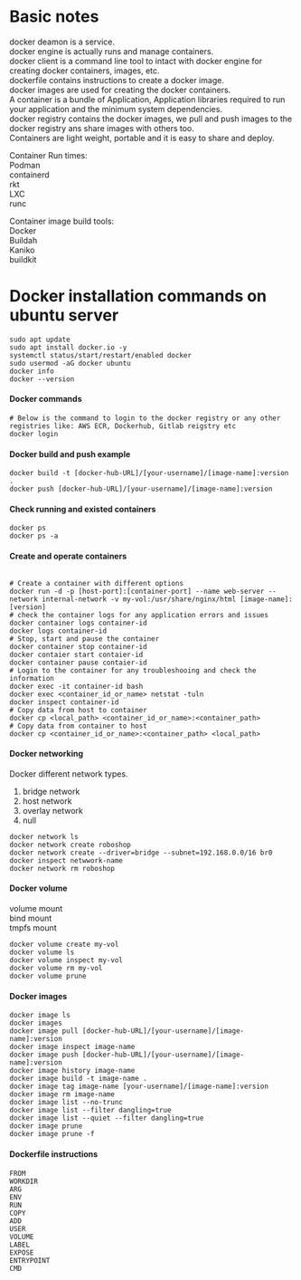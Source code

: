 # Basic notes
docker deamon is a service.\
docker engine is actually runs and manage containers.\
docker client is a command line tool to intact with docker engine for creating docker containers, images, etc.\
dockerfile contains instructions to create a docker image.\
docker images are used for creating the docker containers.\
A container is a bundle of Application, Application libraries required to run your application and the minimum system dependencies.\
docker registry contains the docker images, we pull and push images to the docker registry ans share images with others too.\
Containers are light weight, portable and it is easy to share and deploy.

Container Run times: \
Podman \
containerd \
rkt \
LXC \
runc

Container image build tools: \
  Docker \
  Buildah \
  Kaniko \
  buildkit

# Docker installation commands on ubuntu server
```
sudo apt update
sudo apt install docker.io -y
systemctl status/start/restart/enabled docker
sudo usermod -aG docker ubuntu
docker info
docker --version
```
#### Docker commands ####
```
# Below is the command to login to the docker registry or any other registries like: AWS ECR, Dockerhub, Gitlab reigstry etc
docker login 

```
#### Docker build and push example
```
docker build -t [docker-hub-URL]/[your-username]/[image-name]:version .
docker push [docker-hub-URL]/[your-username]/[image-name]:version

```
#### Check running and existed containers
```
docker ps
docker ps -a

```
#### Create and operate containers
```

# Create a container with different options
docker run -d -p [host-port]:[container-port] --name web-server --network internal-network -v my-vol:/usr/share/nginx/html [image-name]:[version]
# check the container logs for any application errors and issues
docker container logs container-id
docker logs container-id
# Stop, start and pause the container
docker container stop container-id
docker contaier start contaier-id
docker container pause contaier-id
# Login to the container for any troubleshooing and check the information
docker exec -it container-id bash
docker exec <container_id_or_name> netstat -tuln
docker inspect container-id
# Copy data from host to container
docker cp <local_path> <container_id_or_name>:<container_path>
# Copy data from container to host
docker cp <container_id_or_name>:<container_path> <local_path>

```
#### Docker networking
Docker different network types. 

1. bridge network 
2. host network 
3. overlay network 
4. null
   
```
docker network ls
docker network create roboshop
docker network create --driver=bridge --subnet=192.168.0.0/16 br0
docker inspect netwwork-name
docker network rm roboshop
```

#### Docker volume
volume mount \
bind mount \
tmpfs mount

```
docker volume create my-vol
docker volume ls
docker volume inspect my-vol
docker volume rm my-vol
docker volume prune

```

#### Docker images
```
docker image ls
docker images
docker image pull [docker-hub-URL]/[your-username]/[image-name]:version
docker image inspect image-name
docker image push [docker-hub-URL]/[your-username]/[image-name]:version
docker image history image-name
docker image build -t image-name .
docker image tag image-name [your-username]/[image-name]:version
docker image rm image-name
docker image list --no-trunc
docker image list --filter dangling=true
docker image list --quiet --filter dangling=true
docker image prune
docker image prune -f

```

#### Dockerfile instructions
```
FROM
WORKDIR
ARG
ENV
RUN
COPY
ADD
USER
VOLUME
LABEL
EXPOSE
ENTRYPOINT
CMD

```
